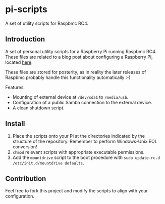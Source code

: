 pi-scripts
=============

A set of utility scripts for Raspbmc RC4.

Introduction
------------

A set of personal utility scripts for a Raspberry Pi running Raspbmc RC4. These files are related to a blog post about configuring a Raspberry Pi, located [here](http://www.ceva24.co.uk/the-pi-and-i/).

These files are stored for posterity, as in reality the later releases of Raspbmc probably handle this functionality automatically :-)

Features:

*  Mounting of external device at `/dev/sda1` to `/media/usb`.
*  Configuration of a public Samba connection to the external device.
*  A clean shutdown script.

Install
-------

1. Place the scripts onto your Pi at the directories indicated by the structure of the repository. Remember to perform Windows-Unix EOL conversion!
2. `chmod` relevant scripts with appropriate executable permissions.
3. Add the `mountdrive` script to the boot procedure with `sudo update-rc.d /etc/init.d/mountdrive defaults`.

Contribution
------------

Feel free to fork this project and modify the scripts to align with your configuration.